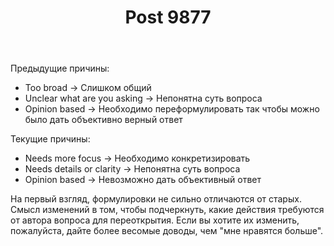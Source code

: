﻿---
title: "Post 9877"
se.owner.user_id: 240512
se.owner.display_name: "MSDN.WhiteKnight"
se.owner.link: "https://ru.meta.stackoverflow.com/users/240512/msdn-whiteknight"
se.link: "https://ru.meta.stackoverflow.com/a/9877"
se.post_id: 9877
se.post_type: answer
se.score: 5
---
<p>Предыдущие причины:</p>

<ul>
<li>Too broad -> Слишком общий</li>
<li>Unclear what are you asking -> Непонятна суть вопроса</li>
<li>Opinion based -> Необходимо переформулировать так чтобы можно было дать объективно верный ответ</li>
</ul>

<p>Текущие причины:</p>

<ul>
<li>Needs more focus -> Необходимо конкретизировать</li>
<li>Needs details or clarity -> Непонятна суть вопроса</li>
<li>Opinion based -> Невозможно дать объективный ответ</li>
</ul>

<p>На первый взгляд, формулировки не сильно отличаются от старых. Смысл изменений в том, чтобы подчеркнуть, какие действия требуются от автора вопроса для переоткрытия. Если вы хотите их изменить, пожалуйста, дайте более весомые доводы, чем "мне нравятся больше".</p>
